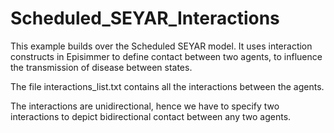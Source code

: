 # Scheduled_SEYAR_Interactions
This example builds over the Scheduled SEYAR model. It uses interaction constructs in Episimmer to define contact between two agents, to influence the transmission of disease between states.

The file interactions_list.txt contains all the interactions between the agents.



The interactions are unidirectional, hence we have to specify two interactions to depict bidirectional contact between any two agents.
